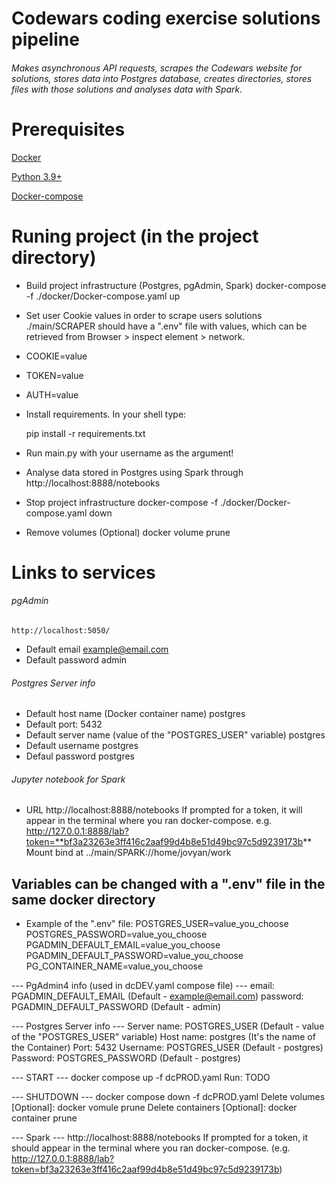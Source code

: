 # Codewars coding exercise solutions pipeline

###### Makes asynchronous API requests, scrapes the Codewars website for solutions, stores data into Postgres database, creates directories, stores files with those solutions and analyses data with Spark.

# Prerequisites
[Docker](https://docs.docker.com/get-docker/)

[Python 3.9+](https://www.python.org/)

[Docker-compose](https://docs.docker.com/compose/install/)

# Runing project (in the project directory)
- Build project infrastructure (Postgres, pgAdmin, Spark)
    docker-compose -f ./docker/Docker-compose.yaml up
- Set user Cookie values in order to scrape users solutions
./main/SCRAPER should have a ".env" file with values, which can be retrieved from Browser > inspect element > network.
- COOKIE=value
- TOKEN=value
- AUTH=value 

- Install requirements. In your shell type:

    pip install -r requirements.txt
- Run main.py with your username as the argument!
- Analyse data stored in Postgres using Spark through
    http://localhost:8888/notebooks
- Stop project infrastructure
    docker-compose -f ./docker/Docker-compose.yaml down
- Remove volumes (Optional)
    docker volume prune

# Links to services
###### pgAdmin
    http://localhost:5050/
- Default email
    example@email.com
- Default password
    admin
###### Postgres Server info
- Default host name (Docker container name)
    postgres
- Default port:
    5432
- Default server name (value of the "POSTGRES_USER" variable)
    postgres
- Default username
    postgres
- Defaul password
    postgres
###### Jupyter notebook for Spark
- URL
    http://localhost:8888/notebooks
If prompted for a token, it will appear in the terminal where you ran docker-compose. 
e.g. http://127.0.0.1:8888/lab?token=**bf3a23263e3ff416c2aaf99d4b8e51d49bc97c5d9239173b**
Mount bind at ../main/SPARK://home/jovyan/work
   
## Variables can be changed with a ".env" file in the same docker directory
- Example of the ".env" file:
    POSTGRES_USER=value_you_choose
    POSTGRES_PASSWORD=value_you_choose
    PGADMIN_DEFAULT_EMAIL=value_you_choose
    PGADMIN_DEFAULT_PASSWORD=value_you_choose
    PG_CONTAINER_NAME=value_you_choose














--- PgAdmin4 info (used in dcDEV.yaml compose file) ---
email: PGADMIN_DEFAULT_EMAIL (Default - example@email.com)
password: PGADMIN_DEFAULT_PASSWORD (Default - admin)

--- Postgres Server info ---
Server name: POSTGRES_USER (Default - value of the "POSTGRES_USER" variable) 
Host name: postgres (It's the name of the Container)
Port: 5432
Username: POSTGRES_USER (Default - postgres)
Password: POSTGRES_PASSWORD (Default - postgres)

--- START ---
docker compose up -f dcPROD.yaml
Run: TODO

--- SHUTDOWN ---
docker compose down -f dcPROD.yaml
Delete volumes [Optional]: docker vomule prune
Delete containers [Optional]: docker container prune


--- Spark ---
http://localhost:8888/notebooks
If prompted for a token, it should appear in the terminal where you ran docker-compose. 
(e.g. http://127.0.0.1:8888/lab?token=bf3a23263e3ff416c2aaf99d4b8e51d49bc97c5d9239173b)
